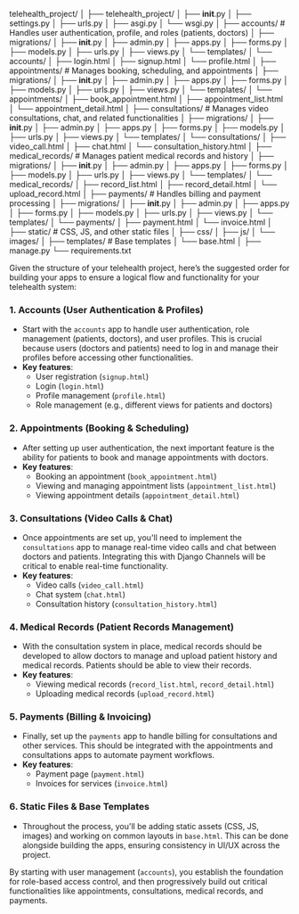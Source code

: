 telehealth_project/
│
├── telehealth_project/
│ ├── **init**.py
│ ├── settings.py
│ ├── urls.py
│ ├── asgi.py
│ └── wsgi.py
│
├── accounts/ # Handles user authentication, profile, and roles (patients, doctors)
│ ├── migrations/
│ ├── **init**.py
│ ├── admin.py
│ ├── apps.py
│ ├── forms.py
│ ├── models.py
│ ├── urls.py
│ ├── views.py
│ └── templates/
│ └── accounts/
│ ├── login.html
│ ├── signup.html
│ └── profile.html
│
├── appointments/ # Manages booking, scheduling, and appointments
│ ├── migrations/
│ ├── **init**.py
│ ├── admin.py
│ ├── apps.py
│ ├── forms.py
│ ├── models.py
│ ├── urls.py
│ ├── views.py
│ └── templates/
│ └── appointments/
│ ├── book_appointment.html
│ ├── appointment_list.html
│ └── appointment_detail.html
│
├── consultations/ # Manages video consultations, chat, and related functionalities
│ ├── migrations/
│ ├── **init**.py
│ ├── admin.py
│ ├── apps.py
│ ├── forms.py
│ ├── models.py
│ ├── urls.py
│ ├── views.py
│ └── templates/
│ └── consultations/
│ ├── video_call.html
│ ├── chat.html
│ └── consultation_history.html
│
├── medical_records/ # Manages patient medical records and history
│ ├── migrations/
│ ├── **init**.py
│ ├── admin.py
│ ├── apps.py
│ ├── forms.py
│ ├── models.py
│ ├── urls.py
│ ├── views.py
│ └── templates/
│ └── medical_records/
│ ├── record_list.html
│ ├── record_detail.html
│ └── upload_record.html
│
├── payments/ # Handles billing and payment processing
│ ├── migrations/
│ ├── **init**.py
│ ├── admin.py
│ ├── apps.py
│ ├── forms.py
│ ├── models.py
│ ├── urls.py
│ ├── views.py
│ └── templates/
│ └── payments/
│ ├── payment.html
│ └── invoice.html
│
├── static/ # CSS, JS, and other static files
│ ├── css/
│ ├── js/
│ └── images/
│
├── templates/ # Base templates
│ └── base.html
│
├── manage.py
└── requirements.txt

Given the structure of your telehealth project, here’s the suggested order for building your apps to ensure a logical flow and functionality for your telehealth system:

### 1. **Accounts (User Authentication & Profiles)**

- Start with the `accounts` app to handle user authentication, role management (patients, doctors), and user profiles. This is crucial because users (doctors and patients) need to log in and manage their profiles before accessing other functionalities.
- **Key features**:
  - User registration (`signup.html`)
  - Login (`login.html`)
  - Profile management (`profile.html`)
  - Role management (e.g., different views for patients and doctors)

### 2. **Appointments (Booking & Scheduling)**

- After setting up user authentication, the next important feature is the ability for patients to book and manage appointments with doctors.
- **Key features**:
  - Booking an appointment (`book_appointment.html`)
  - Viewing and managing appointment lists (`appointment_list.html`)
  - Viewing appointment details (`appointment_detail.html`)

### 3. **Consultations (Video Calls & Chat)**

- Once appointments are set up, you'll need to implement the `consultations` app to manage real-time video calls and chat between doctors and patients. Integrating this with Django Channels will be critical to enable real-time functionality.
- **Key features**:
  - Video calls (`video_call.html`)
  - Chat system (`chat.html`)
  - Consultation history (`consultation_history.html`)

### 4. **Medical Records (Patient Records Management)**

- With the consultation system in place, medical records should be developed to allow doctors to manage and upload patient history and medical records. Patients should be able to view their records.
- **Key features**:
  - Viewing medical records (`record_list.html`, `record_detail.html`)
  - Uploading medical records (`upload_record.html`)

### 5. **Payments (Billing & Invoicing)**

- Finally, set up the `payments` app to handle billing for consultations and other services. This should be integrated with the appointments and consultations apps to automate payment workflows.
- **Key features**:
  - Payment page (`payment.html`)
  - Invoices for services (`invoice.html`)

### 6. **Static Files & Base Templates**

- Throughout the process, you'll be adding static assets (CSS, JS, images) and working on common layouts in `base.html`. This can be done alongside building the apps, ensuring consistency in UI/UX across the project.

By starting with user management (`accounts`), you establish the foundation for role-based access control, and then progressively build out critical functionalities like appointments, consultations, medical records, and payments.
